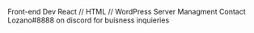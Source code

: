 Front-end Dev
React // HTML // WordPress
Server Managment
Contact Lozano#8888 on discord for buisness inquieries
